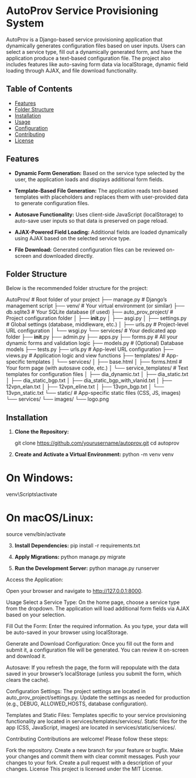 # AutoProv Service Provisioning System

AutoProv is a Django-based service provisioning application that dynamically generates configuration files based on user inputs. Users can select a service type, fill out a dynamically generated form, and have the application produce a text-based configuration file. The project also includes features like auto-saving form data via localStorage, dynamic field loading through AJAX, and file download functionality.

## Table of Contents

- [Features](#features)
- [Folder Structure](#folder-structure)
- [Installation](#installation)
- [Usage](#usage)
- [Configuration](#configuration)
- [Contributing](#contributing)
- [License](#license)

## Features

- **Dynamic Form Generation:**
  Based on the service type selected by the user, the application loads and displays additional form fields.

- **Template-Based File Generation:**
  The application reads text-based templates with placeholders and replaces them with user-provided data to generate configuration files.

- **Autosave Functionality:**
  Uses client-side JavaScript (localStorage) to auto-save user inputs so that data is preserved on page reload.

- **AJAX-Powered Field Loading:**
  Additional fields are loaded dynamically using AJAX based on the selected service type.

- **File Download:**
  Generated configuration files can be reviewed on-screen and downloaded directly.

## Folder Structure

Below is the recommended folder structure for the project:

AutoProv/                     # Root folder of your project
├── manage.py                 # Django’s management script
├── venv/                     # Your virtual environment (or similar)
├── db.sqlite3                # Your SQLite database (if used)
├── auto_prov_project/        # Project configuration folder
│   ├── __init__.py
│   ├── asgi.py
│   ├── settings.py           # Global settings (database, middleware, etc.)
│   ├── urls.py               # Project-level URL configuration
│   └── wsgi.py
└── services/                 # Your dedicated app folder
    ├── __init__.py
    ├── admin.py
    ├── apps.py
    ├── forms.py              # All your dynamic forms and validation logic
    ├── models.py             # (Optional) Database models
    ├── tests.py
    ├── urls.py               # App-level URL configuration
    ├── views.py              # Application logic and view functions
    ├── templates/            # App-specific templates
    │   └── services/
    │       ├── base.html
    │       ├── forms.html    # Your form page (with autosave code, etc.)
    │       └── service_templates/  # Text templates for configuration files
    │           ├── dia_dynamic.txt
    │           ├── dia_static.txt
    │           ├── dia_static_bgp.txt
    │           ├── dia_static_bgp_with_vlanid.txt
    │           ├── 12vpn_elan.txt
    │           ├── 12vpn_eline.txt
    │           ├── 13vpn_bgp.txt
    │           └── 13vpn_static.txt
    └── static/               # App-specific static files (CSS, JS, images)
        └── services/
            └── images/
                └── logo.png



## Installation

1. **Clone the Repository:**


   git clone https://github.com/yourusername/autoprov.git
   cd autoprov

2. **Create and Activate a Virtual Environment:**
python -m venv venv
# On Windows:
venv\Scripts\activate
# On macOS/Linux:
source venv/bin/activate


3. **Install Dependencies:**
pip install -r requirements.txt

4. **Apply Migrations:**
python manage.py migrate

5. **Run the Development Server:**
python manage.py runserver

Access the Application:

Open your browser and navigate to http://127.0.0.1:8000.

Usage
Select a Service Type:
On the home page, choose a service type from the dropdown. The application will load additional form fields via AJAX based on your selection.

Fill Out the Form:
Enter the required information. As you type, your data will be auto-saved in your browser using localStorage.

Generate and Download Configuration:
Once you fill out the form and submit it, a configuration file will be generated. You can review it on-screen and download it.

Autosave:
If you refresh the page, the form will repopulate with the data saved in your browser’s localStorage (unless you submit the form, which clears the cache).

Configuration
Settings:
The project settings are located in auto_prov_project/settings.py. Update the settings as needed for production (e.g., DEBUG, ALLOWED_HOSTS, database configuration).

Templates and Static Files:
Templates specific to your service provisioning functionality are located in services/templates/services/. Static files for the app (CSS, JavaScript, images) are located in services/static/services/.

Contributing
Contributions are welcome! Please follow these steps:

Fork the repository.
Create a new branch for your feature or bugfix.
Make your changes and commit them with clear commit messages.
Push your changes to your fork.
Create a pull request with a description of your changes.
License
This project is licensed under the MIT License.
